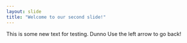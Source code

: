 ```yaml
---
layout: slide
title: "Welcome to our second slide!"
---
```

This is some new text for testing. Dunno 
Use the left arrow to go back!

